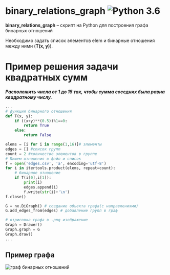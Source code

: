 binary_relations_graph ![Python 3.6](https://pp.userapi.com/c846523/v846523407/b716d/N3RXKWFcPS0.jpg)
======
**binary_relations_graph** – скрипт на Python для построения графа бинарных отношений

Необходимо задать список элементов elem и бинарные отношения между ними (**T(x, y)**).

Пример решения задачи квадратных сумм
======
***Расположить числа от 1 до 15 так, чтобы сумма соседних была равна квадратному числу.***
```python
...
# функция бинарного отношения
def T(x, y):
    if ((x+y)**(0.5))%1==0:
        return True
    else:
        return False

elems = [i for i in range(1,16)]# элементы
edges = [] #список групп
count = 2 #количество элементов в группе
# Пишем отношения в файл и список
f = open('edges.csv', 'a', encoding='utf-8')
for i in itertools.product(elems, repeat=count):
    # бинарное отношение
    if T(i[0],i[1]):
        print(i)
        edges.append(i)
        f.write(str(i)+'\n')
f.close()

G = nx.DiGraph() # создание объекта графа(с направлениями)
G.add_edges_from(edges) # добавление групп в граф

# отрисовка графа в .png изображение
Graph = Drawer()
Graph.graph = G
Graph.draw()
...

```

Пример графа
------------
![граф бинарных отношений](https://pp.userapi.com/c849216/v849216684/95ff4/Mkj-hgCgaY8.jpg)


